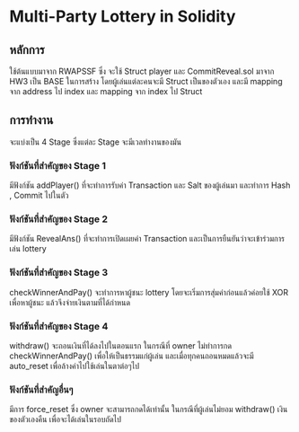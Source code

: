 # Multi-Party Lottery in Solidity
## หลักการ
ใช้ต้นแบบมาจาก RWAPSSF ซึ่ง จะใช้ Struct player และ CommitReveal.sol มาจาก HW3 เป็น BASE ในการสร้าง โดยผู้เล่นแต่ละคนจะมี Struct เป็นของตัวเอง และมี mapping จาก address ไป index และ mapping จาก index ไป Struct
## การทำงาน
จะแบ่งเป็น 4 Stage ซึ่งแต่ละ Stage จะมีเวลทำงานของมัน
### ฟังก์ชันที่สำคัญของ Stage 1
มีฟังก์ชัน addPlayer() ที่จะทำการรับค่า Transaction และ Salt ของผู้เล่นมา และทำการ Hash , Commit ไปในตัว
### ฟังก์ชันที่สำคัญของ Stage 2
มีฟังก์ชัน RevealAns() ที่จะทำการเปิดเผยค่า Transaction และเป็นการยืนยันว่าจะเข้าร่วมการเล่น lottery
### ฟังก์ชันที่สำคัญของ Stage 3
checkWinnerAndPay() จะทำการหาผู้ชนะ lottery โดยจะเริ่มการสุ่มค่าก่อนแล้วค่อยใช้ XOR เพื่อหาผู้ชนะ แล้วจึงจ่ายเงินตามที่ได้กำหนด
### ฟังก์ชันที่สำคัญของ Stage 4
withdraw() จะถอนเงินที่ได้ลงไปในตอนแรก ในกรณีที่ owner ไม่ทำการกด checkWinnerAndPay() เพื่อให้เป็นธรรมแก่ผู้เล่น และเมื่อทุกคนถอนหมดแล้วจะมี auto_reset เพื่อล้างค่าไปใช้เล่นในตาต่อๆไป
### ฟังก์ชันที่สำคัญอื่นๆ
มีการ force_reset ซึ่ง owner จะสามารถกดได้เท่านั้น ในกรณีที่ผู้เล่นไม่ยอม withdraw() เงินของตัวเองคืน เพื่อจะได้เล่นในรอบถัดไป